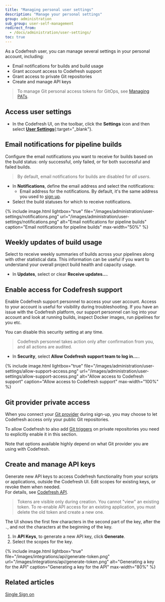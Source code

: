 ```yaml
---
title: "Managing personal user settings"
description: "Manage your personal settings"
group: administration
sub_group: user-self-management
redirect_from:
  - /docs/administration/user-settings/
toc: true
---
```


As a Codefresh user, you can manage several settings in your personal account, including:

* Email notifications for builds and build usage
* Grant account access to Codefresh support
* Grant access to private Git repositories
* Create and manage API keys

> To manage Git personal access tokens for GitOps, see [Managing PATs]({{site.baseurl}}/docs/administration/user-self-management/manage-pats).

## Access user settings
* In the Codefresh UI, on the toolbar, click the **Settings** icon and then select [**User Settings**](https://g.codefresh.io/user/settings){:target="\_blank"}.

## Email notifications for pipeline builds 

Configure the email notifications you want to receive for builds based on the build status: only successful, only failed, or for both successful and failed builds.  

> By default, email notifications for builds are disabled for _all users_.

* In **Notifications**, define the email address and select the notifications:    
  * Email address for the notifications. By default, it's the same address you used to [sign up]({{site.baseurl}}/docs/administration/account-user-management/create-codefresh-account/).
* Select the build statuses for which to receive notifications.



{% include image.html
lightbox="true"
file="/images/administration/user-settings/notifications.png"
url="/images/administration/user-settings/notifications.png"
alt="Email notifications for pipeline builds"
caption="Email notifications for pipeline builds"
max-width="50%"
%}



## Weekly updates of build usage

Select to receive weekly summaries of builds across your pipelines along with other statistical data. This information can be useful if you want to understand your overall project build health and capacity usage.

* In **Updates**, select or clear **Receive updates...**.


## Enable access for Codefresh support

Enable Codefresh support personnel to access your user account. Access to your account is useful for visibility during troubleshooting. If you have an issue with the Codefresh platform, our support personnel can log into your account and look at running builds, inspect Docker images, run pipelines for you etc.

You can disable this security setting at any time.

>Codefresh personnel takes action only after confirmation from you, and all actions are audited.

* In **Security**, select **Allow Codefresh support team to log in…**..


{% include image.html
lightbox="true"
file="/images/administration/user-settings/allow-support-access.png"
url="/images/administration/user-settings/allow-support-access.png"
alt="Allow access to Codefresh support"
caption="Allow access to Codefresh support"
max-width="100%"
%}



## Git provider private access

When you connect your [Git provider]({{site.baseurl}}/docs/integrations/git-providers/) during sign-up, you may choose to let Codefresh access only your public Git repositories.

To allow Codefresh to also add [Git triggers]({{site.baseurl}}/docs/pipelines/triggers/git-triggers/) on private repositories you need to explicitly enable it in this section. 

Note that options available highly depend on what Git provider you are using with Codefresh. 

## Create and manage API keys

Generate new API keys to access Codefresh functionality from your scripts or applications, outside the Codefresh UI. Edit scopes for existing keys, or revoke them when needed.  
For details, see [Codefresh API]({{site.baseurl}}/docs/integrations/codefresh-api/#authentication-instructions).

>Tokens are visible only during creation. You cannot "view" an existing token. To re-enable API access for an existing application, you must delete the old token and create a new one.  

  The UI shows the first few characters in the second part of the key, after the `.`, and not the characters at the beginning of the key.




1. In **API Keys**, to generate a new API key, click **Generate**.
1. Select the scopes for the key.


{% include image.html
lightbox="true"
file="/images/integrations/api/generate-token.png"
url="/images/integrations/api/generate-token.png"
alt="Generating a key for the API"
caption="Generating a key for the API"
max-width="80%"
%}



## Related articles

<!--why do we need this? this is for admins; also SSO[Add users]({{site.baseurl}}/docs/administration/invite-your-team-member/)  -->
[Single Sign on]({{site.baseurl}}/docs/single-sign-on/)  


